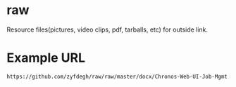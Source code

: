 # raw
Resource files(pictures, video clips, pdf, tarballs, etc) for outside link.

# Example URL

```sh
https://github.com/zyfdegh/raw/raw/master/docx/Chronos-Web-UI-Job-Mgmt.docx
```


